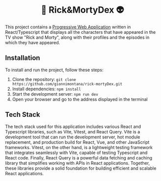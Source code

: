 # <center>:mag_right: Rick&MortyDex :alien:</center>

This project contains a [Progressive Web Application](https://web.dev/what-are-pwas/) written in React/Typescript that displays all the characters that have appeared in the TV show "Rick and Morty", along with their profiles and the episodes in which they have appeared.

## Installation

To install and run the project, follow these steps:

1. Clone the repository: `git clone https://github.com/gionnimontana/rick-mortyDex.git`
2. Install dependencies: `npm install`
3. Start the development server: `npm run dev`
4. Open your browser and go to the address displayed in the terminal

## Tech Stack

The tech stack used for this application includes various React and Typescript libraries, such as Vite, Vitest, and React Query. Vite is a development tool that can run the development server, hot module replacement, and production build for React, Vue, and other JavaScript frameworks. Vitest, on the other hand, is a lightweight testing framework that integrates seamlessly with Vite, capable of testing Typescript and React code. Finally, React Query is a powerful data fetching and caching library that simplifies working with APIs in React applications. Together, these libraries provide a solid foundation for building efficient and scalable React applications.

